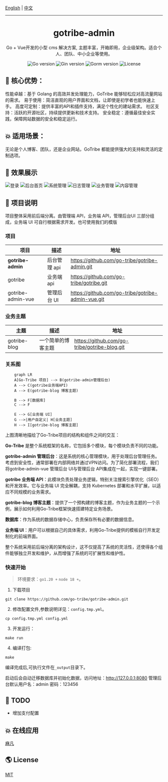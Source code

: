 [English](README.md) | [中文](README_CN.md)

---
<h1 align="center">gotribe-admin</h1>

<div align="center">
Go + Vue开发的小型 cms 解决方案, 主题丰富，开箱即用，企业级架构。适合个人、团队、中小企业等使用。
<p align="center">
<img src="https://img.shields.io/github/go-mod/go-version/go-tribe/gotribe-admin" alt="Go version"/>
<img src="https://img.shields.io/badge/Gin-1.9.1-brightgreen" alt="Gin version"/>
<img src="https://img.shields.io/badge/Gorm-1.25.8-brightgreen" alt="Gorm version"/>
<img src="https://img.shields.io/github/license/go-tribe/gotribe-admin" alt="License"/>
</p>
</div>

## 🚀 核心优势：

性能卓越：基于 Golang 的高效并发处理能力，GoTribe 能够轻松应对高流量网站的需求。
易于使用：简洁直观的用户界面和文档，让即使是初学者也能快速上手。
高度可定制：提供丰富的API和插件支持，满足个性化的建站需求。
社区支持：活跃的开源社区，持续提供更新和技术支持。
安全稳定：遵循最佳安全实践，保障网站数据的安全和稳定运行。

## 💥 适用场景：
无论是个人博客、团队，还是企业网站，GoTribe 都能提供强大的支持和灵活的定制选项。

## 🎨 效果展示

![登录](https://github.com/Go-Tribe/gotribe-admin/blob/main/docs/images/login.png)
![后台首页](https://github.com/Go-Tribe/gotribe-admin/blob/main/docs/images/index.png)
![系统管理](https://github.com/Go-Tribe/gotribe-admin/blob/main/docs/images/system.png)
![日志管理](https://github.com/Go-Tribe/gotribe-admin/blob/main/docs/images/log.png)
![业务管理](https://github.com/Go-Tribe/gotribe-admin/blob/main/docs/images/project.png)
![内容管理](https://github.com/Go-Tribe/gotribe-admin/blob/main/docs/images/content.png)

## 🌌 项目说明

项目整体采用前后端分离。由管理端 API，业务端 API，管理后台UI 三部分组成，业务端 UI 可自行根据需求开发。也可使用我们的模版
### 项目
| 项目                | 描述       |地址|
|-------------------|----------| --- |
| **gotribe-admin** | 后台管理 api | https://github.com/go-tribe/gotribe-admin.git |
| gotribe           | 业务端 api  | https://github.com/go-tribe/gotribe.git |
| gotribe-admin-vue | 管理后台 UI  | https://github.com/go-tribe/gotribe-admin-vue.git |

### 业务主题
| 主题           | 描述        | 地址                                           |
|--------------|-----------|----------------------------------------------|
| gotribe-blog | 一个简单的博客主题 | https://github.com/go-tribe/gotribe-blog.git  |

### 关系图
```mermaid
    graph LR
    A[Go-Tribe 项目] --> B(gotribe-admin管理后台)
    A --> C(gotribe业务端API)
    A --> E(gotribe-blog 博客主题)

    B --> F[数据库]
    C --> F

    E --> G[业务端 UI]
    G -->|用户自定义| H[业务主题]
    H --> I[gotribe-blog 博客主题]
```
上图清晰地描绘了Go-Tribe项目的结构和组件之间的交互：

**Go-Tribe** 是整个系统框架的名称，它包括多个模块，每个模块负责不同的功能。

**gotribe-admin 管理后台**：这是系统的核心管理模块，用于处理后台管理任务。考虑到安全性，通常部署在内部网络并通过VPN访问。为了简化部署流程，我们将gotribe-admin-vue 管理后台 UI与管理后台 API集成在一起，实现一键部署。

**gotribe 业务端 API**：此模块负责处理业务逻辑，特别关注搜索引擎优化（SEO）和开发效率。它与业务端 UI 完全解耦，支持 Kubernetes 部署和水平扩展，以适应不同规模的业务需求。

**gotribe-blog 博客主题**：提供了一个预构建的博客主题，作为业务主题的一个示例，展示如何利用Go-Tribe框架快速搭建特定业务场景。

**数据库**：作为系统的数据存储中心，负责保存所有必要的数据信息。

**业务端 UI**：用户可以根据自己的具体需求，利用Go-Tribe提供的模板自行开发定制化的前端界面。

整个系统采用前后端分离的架构设计，这不仅提高了系统的灵活性，还使得各个组件能够独立开发和维护，从而增强了系统的可扩展性和维护性。

### 快速开始

> 环境要求：`go1.20 +` `node 18 +`。

1. 下载项目

```
git clone https://github.com/go-tribe/gotribe-admin.git
```
2. 修改配置文件,参数说明详见：`config.tmp.yml`。

```
cp config.tmp.yml config.yml
```
3. 开发运行：

```
make run
```
4. 编译打包:

```
make
```
编译完成后,可执行文件在`_output`目录下。

启动后会自动迁移数据库并初始化数据，访问地址：http://127.0.0.1:8080
管理后台默认用户名：admin 密码：123456

## 🍁 TODO

- 增加支付配置

## 💥 在线应用
[麻凡](https://www.dengmengmian.com)
## 🌎 License

[MIT](https://choosealicense.com/licenses/mit/)
